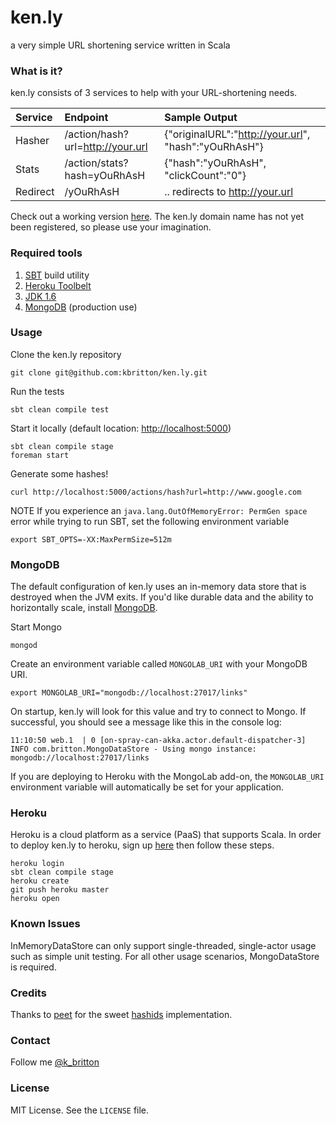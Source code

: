 ken.ly
======

a very simple URL shortening service written in Scala

### What is it?

ken.ly consists of 3 services to help with your URL-shortening needs.

| Service  | Endpoint                         | Sample Output                                        |
|:---------|:---------------------------------|:-----------------------------------------------------|
| Hasher   | /action/hash?url=http://your.url | {"originalURL":"http://your.url", "hash":"yOuRhAsH"} |
| Stats    | /action/stats?hash=yOuRhAsH      | {"hash":"yOuRhAsH", "clickCount":"0"}                |
| Redirect | /yOuRhAsH                        | .. redirects to http://your.url                      |

Check out a working version [here](http://powerful-brook-3153.herokuapp.com/actions/hash?url=https://github.com/kbritton/ken.ly).  The ken.ly domain name has not yet been registered, so please use your imagination.

### Required tools

1. [SBT](http://www.scala-sbt.org/release/docs/Getting-Started/Setup.html) build utility
2. [Heroku Toolbelt](https://toolbelt.heroku.com/)
3. [JDK 1.6](http://www.oracle.com/technetwork/java/javase/downloads/index.html)
4. [MongoDB](http://docs.mongodb.org/manual/installation/) \(production use\)

### Usage

Clone the ken.ly repository
```
git clone git@github.com:kbritton/ken.ly.git
```

Run the tests
```
sbt clean compile test
```

Start it locally (default location: [http://localhost:5000](http://localhost:5000))
```
sbt clean compile stage
foreman start
```

Generate some hashes!
```
curl http://localhost:5000/actions/hash?url=http://www.google.com
```

NOTE If you experience an `java.lang.OutOfMemoryError: PermGen space` error while trying to run SBT, set the following environment variable
```
export SBT_OPTS=-XX:MaxPermSize=512m
```

### MongoDB

The default configuration of ken.ly uses an in-memory data store that is destroyed when the JVM exits.  If you'd like durable data and the ability to horizontally scale, install [MongoDB](http://docs.mongodb.org/manual/installation/). 

Start Mongo
```
mongod
```

Create an environment variable called `MONGOLAB_URI` with your MongoDB URI.
```
export MONGOLAB_URI="mongodb://localhost:27017/links"
```

On startup, ken.ly will look for this value and try to connect to Mongo.  If successful, you should see a message like this in the console log:
```
11:10:50 web.1  | 0 [on-spray-can-akka.actor.default-dispatcher-3] INFO com.britton.MongoDataStore - Using mongo instance: mongodb://localhost:27017/links
```

If you are deploying to Heroku with the MongoLab add-on, the `MONGOLAB_URI` environment variable will automatically be set for your application.

### Heroku

Heroku is a cloud platform as a service (PaaS) that supports Scala.  In order to deploy ken.ly to heroku, sign up [here](https://api.heroku.com/signup/devcenter) then follow these steps.
```
heroku login
sbt clean compile stage
heroku create
git push heroku master
heroku open
```

### Known Issues

InMemoryDataStore can only support single-threaded, single-actor usage such as simple unit testing. For all other usage scenarios, MongoDataStore is required.

### Credits

Thanks to [peet](https://github.com/peet) for the sweet [hashids](https://github.com/peet/hashids.java) implementation.

### Contact

Follow me [@k_britton](http://twitter.com/k_britton)

### License

MIT License. See the `LICENSE` file.

